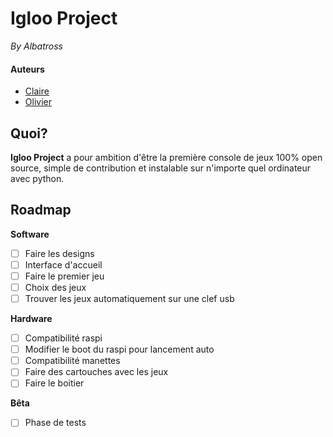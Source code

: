 # Igloo Project
*By Albatross*
#### Auteurs

- [Claire](https://github.com/mrroboobs)
- [Olivier](https://github.com/aweirdwhale)


## Quoi?
**Igloo Project** a pour ambition d'être la première console de jeux 100% open source, simple de contribution et instalable sur n'importe quel ordinateur avec python.


## Roadmap

**Software**
* [ ]  Faire les designs
* [ ]  Interface d'accueil
* [ ]  Faire le premier jeu
* [ ]  Choix des jeux
* [ ]  Trouver les jeux automatiquement sur une clef usb

**Hardware**
* [ ]  Compatibilité raspi
* [ ]  Modifier le boot du raspi pour lancement auto
* [ ]  Compatibilité manettes
* [ ]  Faire des cartouches avec les jeux
* [ ]  Faire le boitier

**Bêta**
* [ ]  Phase de tests

